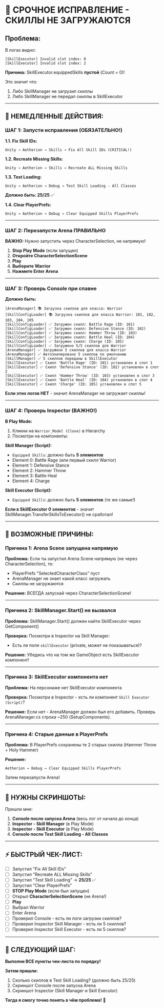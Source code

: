 # 🚨 СРОЧНОЕ ИСПРАВЛЕНИЕ - СКИЛЛЫ НЕ ЗАГРУЖАЮТСЯ

## Проблема:

В логах видно:
```
[SkillExecutor] Invalid slot index: 0
[SkillExecutor] Invalid slot index: 2
```

**Причина:** SkillExecutor.equippedSkills **пустой** (Count = 0)!

Это значит что:
1. Либо SkillManager не загрузил скиллы
2. Либо SkillManager не передал скиллы в SkillExecutor

---

## 🔧 НЕМЕДЛЕННЫЕ ДЕЙСТВИЯ:

### ШАГ 1: Запусти исправления (ОБЯЗАТЕЛЬНО!)

**1.1. Fix Skill IDs:**
```
Unity → Aetherion → Skills → Fix All Skill IDs (CRITICAL!)
```

**1.2. Recreate Missing Skills:**
```
Unity → Aetherion → Skills → Recreate ALL Missing Skills
```

**1.3. Test Loading:**
```
Unity → Aetherion → Debug → Test Skill Loading - All Classes
```

**Должно быть: 25/25** ✅

**1.4. Clear PlayerPrefs:**
```
Unity → Aetherion → Debug → Clear Equipped Skills PlayerPrefs
```

---

### ШАГ 2: Перезапусти Arena ПРАВИЛЬНО

**ВАЖНО:** Нужно запустить через CharacterSelection, не напрямую!

1. **Stop Play Mode** (если запущен)
2. **Откройте CharacterSelectionScene**
3. **Play**
4. **Выберите Warrior**
5. **Нажмите Enter Arena**

---

### ШАГ 3: Проверь Console при спавне

**Должно быть:**
```
[ArenaManager] 📚 Загрузка скиллов для класса: Warrior
[SkillConfigLoader] 📚 Загрузка скиллов для класса Warrior: 101, 102, 103, 104, 105
[SkillConfigLoader] ✅ Загружен скилл: Battle Rage (ID: 101)
[SkillConfigLoader] ✅ Загружен скилл: Defensive Stance (ID: 102)
[SkillConfigLoader] ✅ Загружен скилл: Hammer Throw (ID: 103)
[SkillConfigLoader] ✅ Загружен скилл: Battle Heal (ID: 104)
[SkillConfigLoader] ✅ Загружен скилл: Charge (ID: 105)
[SkillConfigLoader] ✅ Загружено 5/5 скиллов для Warrior
[ArenaManager] ✅ Загружено 5 скиллов для класса Warrior
[ArenaManager] ✅ Автоэкипировано 5 скиллов по умолчанию
[SkillManager] ✅ 5 скиллов переданы в SkillExecutor
[SkillExecutor] ✅ Скилл 'Battle Rage' (ID: 101) установлен в слот 1
[SkillExecutor] ✅ Скилл 'Defensive Stance' (ID: 102) установлен в слот 2
[SkillExecutor] ✅ Скилл 'Hammer Throw' (ID: 103) установлен в слот 3
[SkillExecutor] ✅ Скилл 'Battle Heal' (ID: 104) установлен в слот 4
[SkillExecutor] ✅ Скилл 'Charge' (ID: 105) установлен в слот 5
```

**Если этих логов НЕТ** - значит ArenaManager не загружает скиллы!

---

### ШАГ 4: Проверь Inspector (ВАЖНО!)

**В Play Mode:**

1. Кликни на `Warrior_Model (Clone)` в Hierarchy
2. Посмотри на компоненты:

**Skill Manager (Script):**
- `Equipped Skills`: должно быть **5 элементов**
- Element 0: Battle Rage (или первый скилл Warrior)
- Element 1: Defensive Stance
- Element 2: Hammer Throw
- Element 3: Battle Heal
- Element 4: Charge

**Skill Executor (Script):**
- `Equipped Skills`: должно быть **5 элементов** (те же самые!)

**Если в SkillExecutor 0 элементов** - значит SkillManager.TransferSkillsToExecutor() не сработал!

---

## 🐛 ВОЗМОЖНЫЕ ПРИЧИНЫ:

### Причина 1: Arena Scene запущена напрямую

**Проблема:** Если ты запустил Arena Scene напрямую (не через CharacterSelection), то:
- PlayerPrefs "SelectedCharacterClass" пуст
- ArenaManager не знает какой класс загружать
- Скиллы не загружаются

**Решение:** ВСЕГДА запускай через CharacterSelectionScene!

---

### Причина 2: SkillManager.Start() не вызвался

**Проблема:** SkillManager.Start() должен найти SkillExecutor через GetComponent()

**Проверка:**
Посмотри в Inspector на Skill Manager:
- Есть ли поле `skillExecutor` (private, может не показываться)?

**Решение:** Убедись что на том же GameObject есть SkillExecutor компонент!

---

### Причина 3: SkillExecutor компонента нет

**Проблема:** На персонаже нет SkillExecutor компонента

**Проверка:**
Посмотри в Inspector - есть ли компонент `Skill Executor (Script)`?

**Решение:**
Если нет - ArenaManager должен был его добавить. Проверь ArenaManager.cs строка ~250 (SetupComponents).

---

### Причина 4: Старые данные в PlayerPrefs

**Проблема:** В PlayerPrefs сохранены те 2 старых скилла (Hammer Throw + Holy Hammer)

**Решение:**
```
Aetherion → Debug → Clear Equipped Skills PlayerPrefs
```

Затем перезапусти Arena!

---

## 📸 НУЖНЫ СКРИНШОТЫ:

Пришли мне:

1. **Console после запуска Arena** (весь лог от начала до конца)
2. **Inspector - Skill Manager** (в Play Mode)
3. **Inspector - Skill Executor** (в Play Mode)
4. **Console после Test Skill Loading - All Classes**

---

## ⚡ БЫСТРЫЙ ЧЕК-ЛИСТ:

- [ ] Запустил "Fix All Skill IDs"
- [ ] Запустил "Recreate ALL Missing Skills"
- [ ] Запустил "Test Skill Loading" → **25/25** ✅
- [ ] Запустил "Clear PlayerPrefs"
- [ ] **STOP Play Mode** (если был запущен)
- [ ] Открыл **CharacterSelectionScene** (не Arena!)
- [ ] **Play**
- [ ] Выбрал Warrior
- [ ] Enter Arena
- [ ] Проверил Console - есть ли логи загрузки скиллов?
- [ ] Проверил Inspector Skill Manager - есть ли 5 скиллов?
- [ ] Проверил Inspector Skill Executor - есть ли 5 скиллов?

---

## 🎯 СЛЕДУЮЩИЙ ШАГ:

**Выполни ВСЕ пункты чек-листа по порядку!**

**Затем пришли:**
1. Сколько скиллов в Test Skill Loading? (должно быть 25/25)
2. Скриншот Console после запуска Arena
3. Скриншот Inspector (Skill Manager и Skill Executor)

**Тогда я смогу точно понять в чём проблема!** 💪
